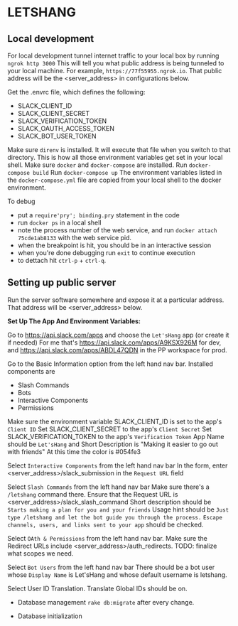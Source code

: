 # LETSHANG

## Local development

For local development tunnel internet traffic to your local box by running `ngrok http 3000`
This will tell you what public address is being tunneled to your local machine. For example, `https://77f55955.ngrok.io`.
That public address will be the <server_address> in configurations below.

Get the .envrc file, which defines the following:
- SLACK_CLIENT_ID
- SLACK_CLIENT_SECRET
- SLACK_VERIFICATION_TOKEN
- SLACK_OAUTH_ACCESS_TOKEN
- SLACK_BOT_USER_TOKEN

Make sure `direnv` is installed. It will execute that file when you switch to that directory. This is how all those environment variables get set in your local shell.
Make sure `docker` and `docker-compose` are installed.
Run `docker-compose build`
Run `docker-compose up`
The environment variables listed in the `docker-compose.yml` file are copied from your local shell to the docker environment.

To debug
- put a `require'pry'; binding.pry` statement in the code
- run `docker ps` in a local shell
- note the process number of the web service, and run `docker attach 75cde1ab8133` with the web service pid.
- when the breakpoint is hit, you should be in an interactive session
- when you're done debugging run `exit` to continue execution
- to dettach hit `ctrl-p` + `ctrl-q`.

## Setting up public server

Run the server software somewhere and expose it at a particular address. That address will be <server_address> below.

**Set Up The App And Environment Variables:**

Go to https://api.slack.com/apps and choose the `Let'sHang` app (or create it if needed)
For me that's https://api.slack.com/apps/A9KSX926M for dev, and https://api.slack.com/apps/ABDL47QDN in the PP workspace for prod.

Go to the Basic Information option from the left hand nav bar.
Installed components are
- Slash Commands
- Bots
- Interactive Components
- Permissions

Make sure the environment variable SLACK_CLIENT_ID is set to the app's `Client ID`
Set SLACK_CLIENT_SECRET to the app's `Client Secret`
Set SLACK_VERIFICATION_TOKEN to the app's `Verification Token`
App Name should be `Let'sHang` and Short Description is "Making it easier to go out with friends"
At this time the color is #054fe3

Select `Interactive Components` from the left hand nav bar
In the form, enter <server_address>/slack_submission in the `Request URL` field

Select `Slash Commands` from the left hand nav bar
Make sure there's a `/letshang` command there.
Ensure that the Request URL is <server_address>/slack_slash_command
Short description should be `Starts making a plan for you and your friends`
Usage hint should be `Just type /letshang and let the bot guide you through the process.`
`Escape channels, users, and links sent to your app` should be checked.

Select `OAth & Permissions` from the left hand nav bar.
Make sure the Redirect URLs include <server_address>/auth_redirects.
TODO: finalize what scopes we need.

Select `Bot Users` from the left hand nav bar
There should be a bot user whose `Display Name` is Let'sHang and whose default username is letshang.

Select User ID Translation.
Translate Global IDs should be on.

* Database management
`rake db:migrate` after every change.

* Database initialization

